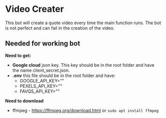 # Video Creater

This bot will create a quote video every time the main function runs. The bot is not perfect and can fail in the creation of the video.

## Needed for working bot

**Need to get:**
* **Google cloud** json key. This key should be in the root folder and have the name client_secret.json.
* **.env** this file should be in the root folder and have:
    * GOOGLE_API_KEY=""
    * PEXELS_API_KEY=""
    * FAVQS_API_KEY=""

**Need to download**
* ffmpeg - https://ffmpeg.org/download.html or ```sudo apt install ffmpeg```
